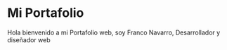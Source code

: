 # Mi Portafolio

Hola bienvenido a mi Portafolio web, soy Franco Navarro, Desarrollador y diseñador web